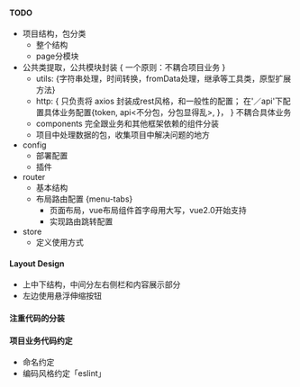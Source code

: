 #### TODO
- 项目结构，包分类
  - 整个结构
  - page分模块
- 公共类提取，公共模块封装 {  一个原则：不耦合项目业务  }
  - utils: {字符串处理，时间转换，fromData处理，继承等工具类，原型扩展方法}
  - http: { 只负责将 axios 封装成rest风格，和一般性的配置；
            在'／api'下配置具体业务配置{token, api<不分包，分包显得乱>, }， 
            } 不耦合具体业务
  - components 完全跟业务和其他框架依赖的组件分装
  - 项目中处理数据的包，收集项目中解决问题的地方
- config
  - 部署配置
  - 插件
- router
  - 基本结构
  - 布局路由配置 {menu-tabs}
    - 页面布局，vue布局组件首字母用大写，vue2.0开始支持
    - 实现路由跳转配置
- store
  - 定义使用方式


#### Layout Design
- 上中下结构，中间分左右侧栏和内容展示部分
- 左边使用悬浮伸缩按钮

#### 注重代码的分装

#### 项目业务代码约定
- 命名约定
- 编码风格约定「eslint」


